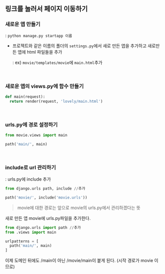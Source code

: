 ## 링크를 눌러서 페이지 이동하기
### 새로운 앱 만들기
: `python manage.py startapp 이름`

- 프로젝트와 같은 이름의 폴더의 `settings.py`에서 새로 만든 앱을 추가하고 새로만든 앱에 html 파일들을 추가  
  
  : ex) `movie/templates/movie`에 `main.html`추가  
  
<br>

### 새로운 앱의 views.py에 함수 만들기
```python
def main(request):
  return render(request, 'lovely/main.html')
```

<br>

### urls.py에 경로 설정하기
```python
from movie.views import main

path('main/', main)
```
<br>

### **include**로 url 관리하기
: urls.py에 include 추가
```python
from django.urls path, include //추가

path('movie/', include('movie.urls'))
```
>movie에 대한 경로는 앞으로 movie의 urls.py에서 관리하겠다는 뜻

새로 만든 앱 movie에 urls.py파일을 추가한다.
```python
from django.urls import path //추가
from .views import main

urlpatterns = [
  path('main/', main)
]
```
이제 도메인 뒤에도 /main이 아닌 /movie/main이 붙게 된다. (시작 경로가 movie 이므로)

<br>

###











